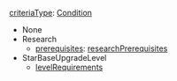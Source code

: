 
[criteriaType](EntrenchmentcriteriaType.md): [Condition](Condition.md)
  * None
  * Research
    * [prerequisites](EntrenchmentresearchPrerequisites.md): [researchPrerequisites](researchPrerequisites.md)
  * StarBaseUpgradeLevel
    * [levelRequirements](EntrenchmentlevelRequirements.md)